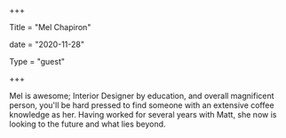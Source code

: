 +++

Title = "Mel Chapiron"

date = "2020-11-28"

Type = "guest"

+++

Mel is awesome; Interior Designer by education, and overall magnificent person, you'll be hard pressed to find someone with an extensive coffee knowledge as her. Having worked for several years with Matt, she now is looking to the future and what lies beyond.
